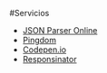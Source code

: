 #Servicios

- [JSON Parser Online](http://json.parser.online.fr/)
- [Pingdom](http://tools.pingdom.com/fpt/)
- [Codepen.io](http://codepen.io/)
- [Responsinator](http://www.responsinator.com/)